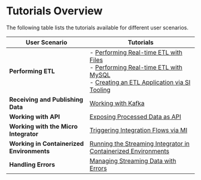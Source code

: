 # Tutorials Overview

The following table lists the tutorials available for different user scenarios.

| User Scenario                             | Tutorials                                                                                                                                                                                                                                                         |
|-------------------------------------------|-------------------------------------------------------------------------------------------------------------------------------------------------------------------------------------------------------------------------------------------------------------------|
| **Performing ETL**                        | - [Performing Real-time ETL with Files]({{base_path}}/use-cases/streaming-tutorials/performing-real-time-etl-with-files)<br/> - [Performing Real-time ETL with MySQL]({{base_path}}/use-cases/streaming-tutorials/performing-real-time-etl-with-mysql)<br/> - [Creating an ETL Application via SI Tooling]({{base_path}}/use-cases/streaming-tutorials/creating-etl-application-via-tooling) |
| **Receiving and Publishing Data**         | [Working with Kafka]({{base_path}}/use-cases/streaming-tutorials/working-with-kafka)                                                                                                                                                                                                                       |
| **Working with API**                      | [Exposing Processed Data as API]({{base_path}}/use-cases/streaming-tutorials/exposing-processed-data-as-api)                                                                                                                                                                                               |
| **Working with the Micro Integrator**     | [Triggering Integration Flows via MI]({{base_path}}/use-cases/streaming-tutorials/triggering-integrations-via-micro-integrator)                                                                                                                                                                            |
| **Working in Containerized Environments** | [Running the Streaming Integrator in Containerized Environments]({{base_path}}/use-cases/streaming-tutorials/running-si-with-docker-and-kubernetes)                                                                                                                                                        |
| **Handling Errors**                       | [Managing Streaming Data with Errors]({{base_path}}/use-cases/streaming-tutorials/handling-requests-with-errors)                                                                                                                                                                                           |